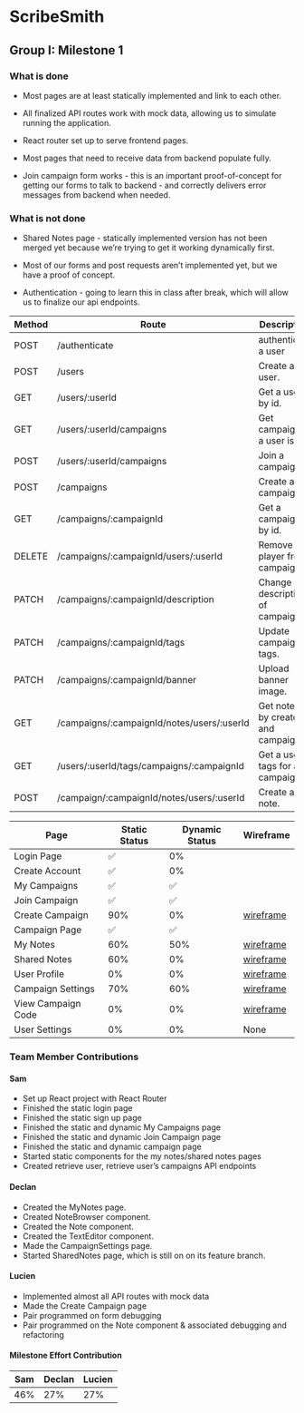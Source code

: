 # ScribeSmith
## Group I: Milestone 1


### What is done

- Most pages are at least statically implemented and link to each other.
    
- All finalized API routes work with mock data, allowing us to simulate running the application.
    
- React router set up to serve frontend pages.
    
- Most pages that need to receive data from backend populate fully.
    
- Join campaign form works - this is an important proof-of-concept for getting our forms to talk to backend - and correctly delivers error messages from backend when needed.
    

### What is not done

- Shared Notes page - statically implemented version has not been merged yet because we’re trying to get it working dynamically first.
    
- Most of our forms and post requests aren’t implemented yet, but we have a proof of concept.
    
- Authentication - going to learn this in class after break, which will allow us to finalize our api endpoints.  

| Method | Route                                      | Description                        |
| ------ | ------------------------------------------ | ---------------------------------- |
| POST   | /authenticate                              | authenticate a user                |
| POST   | /users                                     | Create a user.                     |
| GET    | /users/:userId                             | Get a user by id.                  |
| GET    | /users/:userId/campaigns                   | Get campaigns a user is in.        |
| POST   | /users/:userId/campaigns                   | Join a campaign.                   |
| POST   | /campaigns                                 | Create a campaign.                 |
| GET    | /campaigns/:campaignId                     | Get a campaign by id.              |
| DELETE | /campaigns/:campaignId/users/:userId       | Remove player from campaign.       |
| PATCH  | /campaigns/:campaignId/description         | Change description of campaign.    |
| PATCH  | /campaigns/:campaignId/tags                | Update campaign tags.              |
| PATCH  | /campaigns/:campaignId/banner              | Upload banner image.               |
| GET    | /campaigns/:campaignId/notes/users/:userId | Get notes by creator and campaign. |
| GET    | /users/:userId/tags/campaigns/:campaignId  | Get a users tags for a campaign.   |
| POST   | /campaign/:campaignId/notes/users/:userId  | Create a note.                     |




| Page               | Static Status | Dynamic Status                    | Wireframe                                                                                                                                 |
| ------------------ | ------------- | --------------------------------- | ----------------------------------------------------------------------------------------------------------------------------------------- |
| Login Page         | ✅             | 0%                                |                                                                                                                                           |
| Create Account     | ✅             | 0%                                |                                                                                                                                           |
| My Campaigns       | ✅             | ✅                                 |                                                                                                                                           |
| Join Campaign      | ✅             | ✅ | |
| Create Campaign    | 90%           | 0%                                | [wireframe](https://github.ncsu.edu/engr-csc342/csc342-2024Spring-GroupI/blob/main/Proposal/Wireframes/desktop_wireframes_2.png)          |
| Campaign Page      | ✅             | ✅                                 |                                                                                                                                           |
| My Notes           | 60%           | 50%                               | [wireframe](https://github.ncsu.edu/engr-csc342/csc342-2024Spring-GroupI/blob/main/Proposal/Wireframes/desktop_wireframes_3.png?raw=true) |
| Shared Notes       | 60%           | 0%                                | [wireframe](https://github.ncsu.edu/engr-csc342/csc342-2024Spring-GroupI/blob/main/Proposal/Wireframes/desktop_wireframes_4.png?raw=true) |
| User Profile       | 0%            | 0%                                | [wireframe](https://github.ncsu.edu/engr-csc342/csc342-2024Spring-GroupI/blob/main/Proposal/Wireframes/desktop_wireframes_4.png?raw=true) |
| Campaign Settings  | 70%           | 60%                               | [wireframe](https://github.ncsu.edu/engr-csc342/csc342-2024Spring-GroupI/blob/main/Proposal/Wireframes/desktop_wireframes_1.png?raw=true) |
| View Campaign Code | 0%            | 0%                                | [wireframe](https://github.ncsu.edu/engr-csc342/csc342-2024Spring-GroupI/blob/main/Proposal/Wireframes/desktop_wireframes_2.png)          |
| User Settings      | 0%            | 0%                                | None                                                                                                                                      |


### Team Member Contributions

#### Sam

* Set up React project with React Router
* Finished the static login page
* Finished the static sign up page
* Finished the static and dynamic My Campaigns page
* Finished the static and dynamic Join Campaign page
* Finished the static and dynamic campaign page
* Started static components for the my notes/shared notes pages
* Created retrieve user, retrieve user’s campaigns API endpoints



#### Declan

* Created the MyNotes page.
* Created NoteBrowser component.
* Created the Note component.
* Created the TextEditor component.
* Made the CampaignSettings page.
* Started SharedNotes page, which is still on on its feature branch.

#### Lucien

* Implemented almost all API routes with mock data
* Made the Create Campaign page
* Pair programmed on form debugging
* Pair programmed on the Note component & associated debugging and refactoring

#### Milestone Effort Contribution

Sam | Declan | Lucien
------------- | ------------- | --------------
46%            | 27%            | 27%
